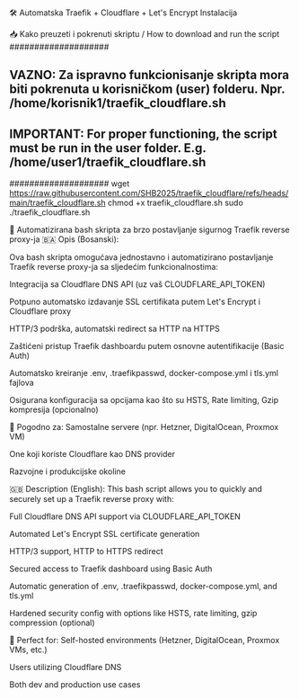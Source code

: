 🛠️ Automatska Traefik + Cloudflare + Let's Encrypt Instalacija

📥 Kako preuzeti i pokrenuti skriptu / How to download and run the script
####################
## VAZNO: Za ispravno funkcionisanje skripta mora biti pokrenuta u korisničkom (user) folderu. Npr. /home/korisnik1/traefik_cloudflare.sh
## IMPORTANT: For proper functioning, the script must be run in the user folder. E.g. /home/user1/traefik_cloudflare.sh
####################
wget https://raw.githubusercontent.com/SHB2025/traefik_cloudflare/refs/heads/main/traefik_cloudflare.sh
chmod +x traefik_cloudflare.sh
sudo ./traefik_cloudflare.sh

🚀 Automatizirana bash skripta za brzo postavljanje sigurnog Traefik reverse proxy-ja
🇧🇦 Opis (Bosanski):

Ova bash skripta omogućava jednostavno i automatizirano postavljanje Traefik reverse proxy-ja sa sljedećim funkcionalnostima:

Integracija sa Cloudflare DNS API (uz vaš CLOUDFLARE_API_TOKEN)

Potpuno automatsko izdavanje SSL certifikata putem Let's Encrypt i Cloudflare proxy

HTTP/3 podrška, automatski redirect sa HTTP na HTTPS

Zaštićeni pristup Traefik dashboardu putem osnovne autentifikacije (Basic Auth)

Automatsko kreiranje .env, .traefikpasswd, docker-compose.yml i tls.yml fajlova

Osigurana konfiguracija sa opcijama kao što su HSTS, Rate limiting, Gzip kompresija (opcionalno)

🧩 Pogodno za:
Samostalne servere (npr. Hetzner, DigitalOcean, Proxmox VM)

One koji koriste Cloudflare kao DNS provider

Razvojne i produkcijske okoline

🇬🇧 Description (English):
This bash script allows you to quickly and securely set up a Traefik reverse proxy with:

Full Cloudflare DNS API support via CLOUDFLARE_API_TOKEN

Automated Let's Encrypt SSL certificate generation

HTTP/3 support, HTTP to HTTPS redirect

Secured access to Traefik dashboard using Basic Auth

Automatic generation of .env, .traefikpasswd, docker-compose.yml, and tls.yml

Hardened security config with options like HSTS, rate limiting, gzip compression (optional)

🧩 Perfect for:
Self-hosted environments (Hetzner, DigitalOcean, Proxmox VMs, etc.)

Users utilizing Cloudflare DNS

Both dev and production use cases
